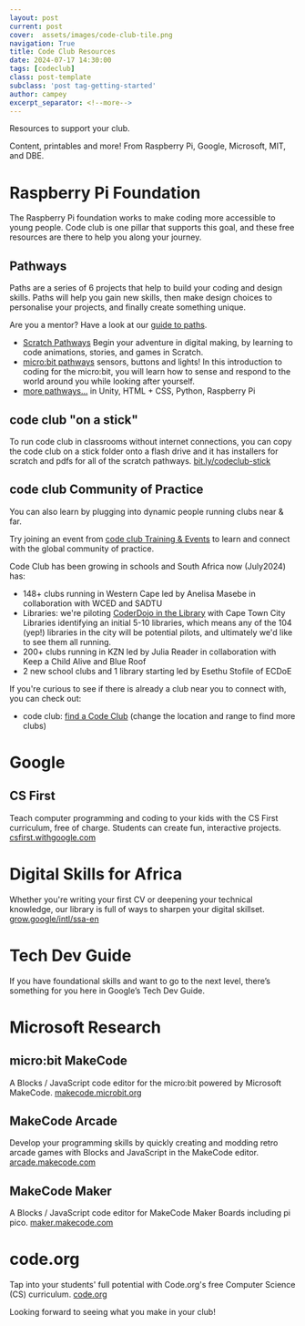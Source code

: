 ```yaml
---
layout: post
current: post
cover:  assets/images/code-club-tile.png
navigation: True
title: Code Club Resources
date: 2024-07-17 14:30:00
tags: [codeclub]
class: post-template
subclass: 'post tag-getting-started'
author: campey
excerpt_separator: <!--more-->
---
```


Resources to support your club.

Content, printables and more! From Raspberry Pi, Google, Microsoft, MIT, and DBE.

<!--more-->

# Raspberry Pi Foundation

The Raspberry Pi foundation works to make coding more accessible to young people. Code club is one pillar that supports this goal, and these free resources are there to help you along your journey.

## Pathways

Paths are a series of 6 projects that help to build your coding and design skills. Paths will help you gain new skills, then make design choices to personalise your projects, and finally create something unique.

Are you a mentor? Have a look at our [guide to paths](https://projects.raspberrypi.org/en/projects/321-make-mentor-guide).

 * [Scratch Pathways](https://projects.raspberrypi.org/en/collections/scratch) Begin your adventure in digital making, by learning to code animations, stories, and games in Scratch.
 * [micro:bit pathways](https://projects.raspberrypi.org/en/collections/microbit) sensors, buttons and lights! In this introduction to coding for the micro:bit, you will learn how to sense and respond to the world around you while looking after yourself.
 * [more pathways...](https://projects.raspberrypi.org/en/paths) in Unity, HTML + CSS, Python, Raspberry Pi


## code club "on a stick"

To run code club in classrooms without internet connections, you can copy the code club on a stick folder onto a flash drive and it has installers for scratch and pdfs for all of the scratch pathways. [bit.ly/codeclub-stick](https://bit.ly/codeclub-stick)

## code club Community of Practice

You can also learn by plugging into dynamic people running clubs near & far.

Try joining an event from [code club Training & Events](https://codeclub.org/en/events) to learn and connect with the global community of practice.

Code Club has been growing in schools and South Africa now (July2024) has:
 * 148+ clubs running in Western Cape led by Anelisa Masebe in collaboration with WCED and SADTU
 * Libraries: we're piloting [CoderDojo in the Library](https://help.coderdojo.com/cdkb/s/article/CoderDojo-in-the-library) with Cape Town City Libraries identifying an initial 5-10 libraries, which means any of the 104 (yep!) libraries in the city will be potential pilots, and ultimately we'd like to see them all running.
 * 200+ clubs running in KZN led by Julia Reader in collaboration with Keep a Child Alive and Blue Roof
 * 2 new school clubs and 1 library starting led by Esethu Stofile of ECDoE


If you're curious to see if there is already a club near you to connect with, you can check out:
 * code club: [find a Code Club](https://codeclub.org/en/clubs?clubs_search%5Bcountry%5D=ZA&clubs_search%5Bq%5D=cape+town&commit=Find+a+Code+Club) (change the location and range to find more clubs)

# Google

## CS First
Teach computer programming and coding to your kids with the CS First curriculum, free of charge. Students can create fun, interactive projects.
[csfirst.withgoogle.com](https://csfirst.withgoogle.com/s/en/home)


# Digital Skills for Africa
Whether you're writing your first CV or deepening your technical knowledge, our library is full of ways to sharpen your digital skillset.
[grow.google/intl/ssa-en](https://grow.google/intl/ssa-en/#filter)

# Tech Dev Guide
If you have foundational skills and want to go to the next level, there’s something for you here in Google’s Tech Dev Guide.

# Microsoft Research

## micro:bit MakeCode
A Blocks / JavaScript code editor for the micro:bit powered by Microsoft MakeCode.
[makecode.microbit.org](https://makecode.microbit.org)

## MakeCode Arcade
Develop your programming skills by quickly creating and modding retro arcade games with Blocks and JavaScript in the MakeCode editor.
[arcade.makecode.com](https://arcade.makecode.com)

## MakeCode Maker
A Blocks / JavaScript code editor for MakeCode Maker Boards including pi pico.
[maker.makecode.com](https://maker.makecode.com)

# code.org
Tap into your students' full potential with Code.org's free Computer Science (CS) curriculum.
[code.org](https://code.org/) 

Looking forward to seeing what you make in your club!
